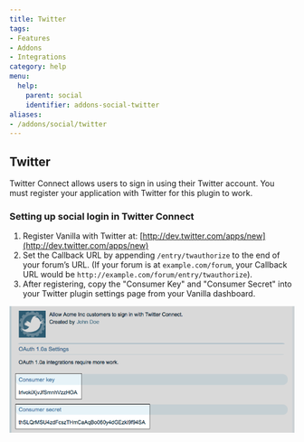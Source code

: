 ```yaml
---
title: Twitter
tags:
- Features
- Addons
- Integrations
category: help
menu:
  help:
    parent: social
    identifier: addons-social-twitter
aliases:
- /addons/social/twitter
---
```


## Twitter

Twitter Connect allows users to sign in using their Twitter account. You must register your application with Twitter for this plugin to work.

### Setting up social login in Twitter Connect

1. Register Vanilla with Twitter at: [http://dev.twitter.com/apps/new](http://dev.twitter.com/apps/new)
2. Set the Callback URL by appending `/entry/twauthorize` to the end of your forum’s URL. (If your forum is at `example.com/forum`, your Callback URL would be `http://example.com/forum/entry/twauthorize`).
3. After registering, copy the "Consumer Key" and "Consumer Secret" into your Twitter plugin settings page from your Vanilla dashboard.

![Settings in Twitter](/img/help/addons/social/twitter/settings.png)
